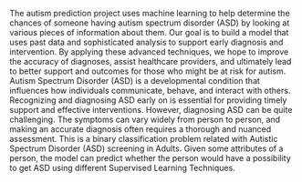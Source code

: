 The autism prediction project uses machine learning to help determine the chances of someone having autism spectrum disorder (ASD) by looking at various pieces of information about them. Our goal is to build a model that uses past data and sophisticated analysis to support early diagnosis and intervention. By applying these advanced techniques, we hope to improve the accuracy of diagnoses, assist healthcare providers, and ultimately lead to better support and outcomes for those who might be at risk for autism. Autism Spectrum Disorder (ASD) is a developmental condition that influences how individuals communicate, behave, and interact with others. Recognizing and diagnosing ASD early on is essential for providing timely support and effective interventions. However, diagnosing ASD can be quite challenging. The symptoms can vary widely from person to person, and making an accurate diagnosis often requires a thorough and nuanced assessment. This is a binary classification problem related with Autistic Spectrum Disorder (ASD) screening in Adults. Given some attributes of a person, the model can predict whether the person would have a possibility to get ASD using different Supervised Learning Techniques.
